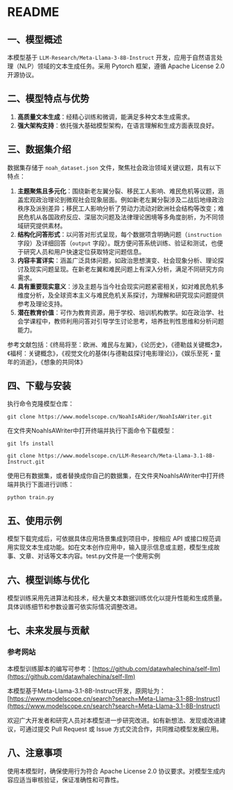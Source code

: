 # README

## 一、模型概述
本模型基于 `LLM-Research/Meta-Llama-3-8B-Instruct` 开发，应用于自然语言处理（NLP）领域的文本生成任务。采用 Pytorch 框架，遵循 Apache License 2.0 开源协议。

## 二、模型特点与优势
1. **高质量文本生成**：经精心训练和微调，能满足多种文本生成需求。
2. **强大架构支持**：依托强大基础模型架构，在语言理解和生成方面表现良好。

## 三、数据集介绍
数据集存储于 `noah_dataset.json` 文件，聚焦社会政治领域关键议题，具有以下特点：
1. **主题聚焦且多元化**：围绕新老左翼分裂、移民工人影响、难民危机等议题，涵盖宏观政治理论到微观社会现象层面。例如新老左翼分裂涉及二战后地缘政治秩序及派别差异；移民工人影响分析了劳动力流动对欧洲社会结构等改变；难民危机从各国政府反应、深层次问题及法律理论困境等多角度剖析，为不同领域研究提供素材。
2. **结构化问答形式**：以问答对形式呈现，每个数据项含明确问题（`instruction` 字段）及详细回答（`output` 字段）。既方便问答系统训练、验证和测试，也便于研究人员和用户快速定位获取特定问题信息。
3. **内容丰富详实**：涵盖广泛具体问题，如政治思想演变、社会现象分析、理论探讨及现实问题呈现。在新老左翼和难民问题上有深入分析，满足不同研究方向需求。
4. **具有重要现实意义**：涉及主题与当今社会现实问题紧密相关，如对难民危机多维度分析，及全球资本主义与难民危机关系探讨，为理解和研究现实问题提供参考及理论支持。
5. **潜在教育价值**：可作为教育资源，用于学校、培训机构教学。如在政治学、社会学课程中，教师利用问答对引导学生讨论思考，培养批判性思维和分析问题能力。

参考文献包括：《终局将至：欧洲、难民与左翼》，《论历史》，《德勒兹关键概念》，《福柯：关键概念》，《视觉文化的基体(与德勒兹探讨电影理论)》，《娱乐至死・童年的消逝》，《想象的共同体》

## 四、下载与安装


执行命令克隆模型仓库：

```
git clone https://www.modelscope.cn/NoahIsARider/NoahIsAWriter.git
```

在文件夹NoahIsAWriter中打开终端并执行下面命令下载模型：
```
git lfs install
```

```
git clone https://www.modelscope.cn/LLM-Research/Meta-Llama-3.1-8B-Instruct.git
```
使用已有数据集，或者替换成你自己的数据集，在文件夹NoahIsAWriter中打开终端并执行下面进行训练：
```
python train.py
```

## 五、使用示例

模型下载完成后，可依据具体应用场景集成到项目中，按相应 API 或接口规范调用实现文本生成功能。如在文本创作应用中，输入提示信息或主题，模型生成故事、文章、对话等文本内容。test.py文件是一个使用实例

## 六、模型训练与优化
模型训练采用先进算法和技术，经大量文本数据训练优化以提升性能和生成质量。具体训练细节和参数设置可依实际情况调整改进。

## 七、未来发展与贡献
### 参考网站
本模型训练脚本的编写可参考：[https://github.com/datawhalechina/self-llm](https://github.com/datawhalechina/self-llm)

本模型基于Meta-Llama-3.1-8B-Instruct开发，原网址为：[https://www.modelscope.cn/search?search=Meta-Llama-3.1-8B-Instruct](https://www.modelscope.cn/search?search=Meta-Llama-3.1-8B-Instruct)

欢迎广大开发者和研究人员对本模型进一步研究改进。如有新想法、发现或改进建议，可通过提交 Pull Request 或 Issue 方式交流合作，共同推动模型发展应用。

## 八、注意事项
使用本模型时，确保使用行为符合 Apache License 2.0 协议要求。对模型生成内容应适当审核验证，保证准确性和可靠性。 
